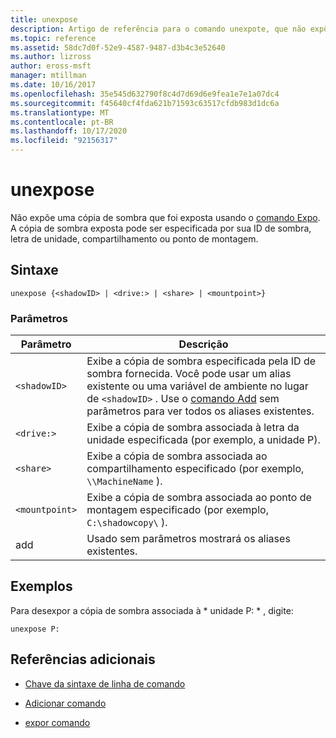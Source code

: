 ```yaml
---
title: unexpose
description: Artigo de referência para o comando unexpote, que não expõe uma cópia de sombra exposta.
ms.topic: reference
ms.assetid: 58dc7d0f-52e9-4587-9487-d3b4c3e52640
ms.author: lizross
author: eross-msft
manager: mtillman
ms.date: 10/16/2017
ms.openlocfilehash: 35e545d632790f8c4d7d69d6e9fea1e7e1a07dc4
ms.sourcegitcommit: f45640cf4fda621b71593c63517cfdb983d1dc6a
ms.translationtype: MT
ms.contentlocale: pt-BR
ms.lasthandoff: 10/17/2020
ms.locfileid: "92156317"
---
```

# <a name="unexpose"></a>unexpose

Não expõe uma cópia de sombra que foi exposta usando o [comando Expo](expose.md). A cópia de sombra exposta pode ser especificada por sua ID de sombra, letra de unidade, compartilhamento ou ponto de montagem.

## <a name="syntax"></a>Sintaxe

```
unexpose {<shadowID> | <drive:> | <share> | <mountpoint>}
```

### <a name="parameters"></a>Parâmetros

| Parâmetro | Descrição |
|--|--|
| `<shadowID>` | Exibe a cópia de sombra especificada pela ID de sombra fornecida. Você pode usar um alias existente ou uma variável de ambiente no lugar de `<shadowID>` . Use o [comando Add](add.md) sem parâmetros para ver todos os aliases existentes. |
| `<drive:>` | Exibe a cópia de sombra associada à letra da unidade especificada (por exemplo, a unidade P). |
| `<share>` | Exibe a cópia de sombra associada ao compartilhamento especificado (por exemplo, `\\MachineName` ). |
| `<mountpoint>` | Exibe a cópia de sombra associada ao ponto de montagem especificado (por exemplo, `C:\shadowcopy\` ). |
| add | Usado sem parâmetros mostrará os aliases existentes. |

## <a name="examples"></a>Exemplos

Para desexpor a cópia de sombra associada à * unidade P: \* , digite:

```
unexpose P:
```

## <a name="additional-references"></a>Referências adicionais

- [Chave da sintaxe de linha de comando](command-line-syntax-key.md)

- [Adicionar comando](add.md)

- [expor comando](expose.md)
